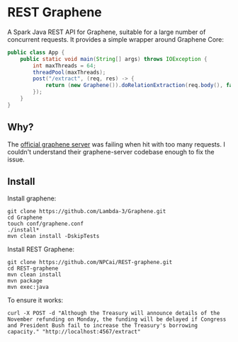 # REST Graphene

A Spark Java REST API for Graphene, suitable for a large number of concurrent requests. It provides a simple wrapper around Graphene Core:

```java
public class App {
	public static void main(String[] args) throws IOException {
		int maxThreads = 64;
		threadPool(maxThreads);
		post("/extract", (req, res) -> {
			return (new Graphene()).doRelationExtraction(req.body(), false, false).serializeToJSON();
		});
	}
}
```

## Why?

The [official graphene server](https://github.com/Lambda-3/Graphene) was failing when hit with too many requests. I couldn't understand their graphene-server codebase enough to fix the issue. 

## Install

Install graphene:

```
git clone https://github.com/Lambda-3/Graphene.git
cd Graphene
touch conf/graphene.conf
./install*
mvn clean install -DskipTests
```

Install REST Graphene:

```
git clone https://github.com/NPCai/REST-graphene.git
cd REST-graphene
mvn clean install
mvn package
mvn exec:java
```

To ensure it works:

```
curl -X POST -d "Although the Treasury will announce details of the November refunding on Monday, the funding will be delayed if Congress and President Bush fail to increase the Treasury's borrowing capacity." "http://localhost:4567/extract"
```

